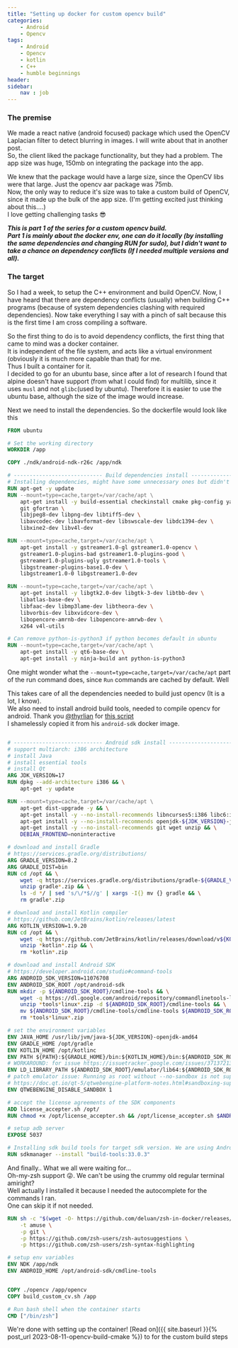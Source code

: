 ```yaml
---
title: "Setting up docker for custom opencv build"
categories: 
    - Android
    - Opencv
tags: 
    - Android
    - Opencv
    - kotlin
    - C++
    - humble beginnings
header: 
sidebar:
    nav : job
---
```


### The premise
We made a react native (android focused) package which used the OpenCV Laplacian filter to detect blurring in images. I will write about that in another post.  
So, the client liked the package functionality, but they had a problem. The app size was huge, 150mb on integrating the package into the app.  

We knew that the package would have a large size, since the OpenCV libs were that large. Just the opencv aar package was 75mb.  
Now, the only way to reduce it's size was to take a custom build of OpenCV, since it made up the bulk of the app size. (I'm getting excited just thinking about this....)  
I love getting challenging tasks 😎   

***This is part 1 of the series for a custom opencv build.  
Part 1 is mainly about the docker env, one can do it locally (by installing the same dependencies and changing RUN for sudo), but I didn't want to take a chance on dependency conflicts (If I needed multiple versions and all).***

### The target
So I had a week, to setup the C++ environment and build OpenCV. Now, I have heard that there are dependency conflicts (usually) when building C++ programs (because of system dependencies clashing with required dependencies). Now take everything I say with a pinch of salt because this is the first time I am cross compiling a software.  

So the first thing to do is to avoid dependency conflicts, the first thing that came to mind was a docker container.  
It is independent of the file system, and acts like a virtual environment (obviously it is much more capable than that) for me.  
Thus I built a container for it.  
I decided to go for an ubuntu base, since after a lot of research I found that alpine doesn't have support (from what I could find) for multilib, since it uses `musl` and not `glibc`(used by ubuntu). Therefore it is easier to use the ubuntu base, although the size of the image would increase.  

Next we need to install the dependencies. So the dockerfile would look like this

```dockerfile
FROM ubuntu

# Set the working directory
WORKDIR /app

COPY ./ndk/android-ndk-r26c /app/ndk

# ---------------------------- Build dependencies install -----------------------------------
# Installing dependencies, might have some unnecessary ones but didn't have time to check each one
RUN apt-get -y update
RUN --mount=type=cache,target=/var/cache/apt \
    apt-get install -y build-essential checkinstall cmake pkg-config yasm \
    git gfortran \
    libjpeg8-dev libpng-dev libtiff5-dev \
    libavcodec-dev libavformat-dev libswscale-dev libdc1394-dev \
    libxine2-dev libv4l-dev

RUN --mount=type=cache,target=/var/cache/apt \
    apt-get install -y gstreamer1.0-gl gstreamer1.0-opencv \
    gstreamer1.0-plugins-bad gstreamer1.0-plugins-good \
    gstreamer1.0-plugins-ugly gstreamer1.0-tools \
    libgstreamer-plugins-base1.0-dev \
    libgstreamer1.0-0 libgstreamer1.0-dev

RUN --mount=type=cache,target=/var/cache/apt \
    apt-get install -y libgtk2.0-dev libgtk-3-dev libtbb-dev \
    libatlas-base-dev \
    libfaac-dev libmp3lame-dev libtheora-dev \
    libvorbis-dev libxvidcore-dev \
    libopencore-amrnb-dev libopencore-amrwb-dev \
    x264 v4l-utils

# Can remove python-is-python3 if python becomes default in ubuntu
RUN --mount=type=cache,target=/var/cache/apt \
    apt-get install -y qt6-base-dev \
    apt-get install -y ninja-build ant python-is-python3

```
One might wonder what the `--mount=type=cache,target=/var/cache/apt` part of the run command does, since `Run` commands are cached by default. Well 

This takes care of all the dependencies needed to build just opencv (It is a lot, I know).  
We also need to install android build tools, needed to compile opencv for android. 
Thank you [@thyrlian](https://github.com/thyrlian) for [this script](https://github.com/thyrlian/AndroidSDK/blob/master/android-sdk/license_accepter.sh)  
I shamelessly copied it from his `android-sdk` docker image.

```dockerfile

# ---------------------------- Android sdk install -----------------------------------
# support multiarch: i386 architecture
# install Java
# install essential tools
# install Qt
ARG JDK_VERSION=17
RUN dpkg --add-architecture i386 && \
    apt-get -y update

RUN --mount=type=cache,target=/var/cache/apt \
    apt-get dist-upgrade -y && \
    apt-get install -y --no-install-recommends libncurses5:i386 libc6:i386 libstdc++6:i386 lib32ncurses6 lib32z1 zlib1g:i386 && \
    apt-get install -y --no-install-recommends openjdk-${JDK_VERSION}-jdk && \
    apt-get install -y --no-install-recommends git wget unzip && \
    DEBIAN_FRONTEND=noninteractive

# download and install Gradle
# https://services.gradle.org/distributions/
ARG GRADLE_VERSION=8.2
ARG GRADLE_DIST=bin
RUN cd /opt && \
    wget -q https://services.gradle.org/distributions/gradle-${GRADLE_VERSION}-${GRADLE_DIST}.zip && \
    unzip gradle*.zip && \
    ls -d */ | sed 's/\/*$//g' | xargs -I{} mv {} gradle && \
    rm gradle*.zip

# download and install Kotlin compiler
# https://github.com/JetBrains/kotlin/releases/latest
ARG KOTLIN_VERSION=1.9.20
RUN cd /opt && \
    wget -q https://github.com/JetBrains/kotlin/releases/download/v${KOTLIN_VERSION}/kotlin-compiler-${KOTLIN_VERSION}.zip && \
    unzip *kotlin*.zip && \
    rm *kotlin*.zip

# download and install Android SDK
# https://developer.android.com/studio#command-tools
ARG ANDROID_SDK_VERSION=11076708
ENV ANDROID_SDK_ROOT /opt/android-sdk
RUN mkdir -p ${ANDROID_SDK_ROOT}/cmdline-tools && \
    wget -q https://dl.google.com/android/repository/commandlinetools-linux-${ANDROID_SDK_VERSION}_latest.zip && \
    unzip *tools*linux*.zip -d ${ANDROID_SDK_ROOT}/cmdline-tools && \
    mv ${ANDROID_SDK_ROOT}/cmdline-tools/cmdline-tools ${ANDROID_SDK_ROOT}/cmdline-tools/tools && \
    rm *tools*linux*.zip

# set the environment variables
ENV JAVA_HOME /usr/lib/jvm/java-${JDK_VERSION}-openjdk-amd64
ENV GRADLE_HOME /opt/gradle
ENV KOTLIN_HOME /opt/kotlinc
ENV PATH ${PATH}:${GRADLE_HOME}/bin:${KOTLIN_HOME}/bin:${ANDROID_SDK_ROOT}/cmdline-tools/latest/bin:${ANDROID_SDK_ROOT}/cmdline-tools/tools/bin:${ANDROID_SDK_ROOT}/platform-tools:${ANDROID_SDK_ROOT}/emulator
# WORKAROUND: for issue https://issuetracker.google.com/issues/37137213
ENV LD_LIBRARY_PATH ${ANDROID_SDK_ROOT}/emulator/lib64:${ANDROID_SDK_ROOT}/emulator/lib64/qt/lib
# patch emulator issue: Running as root without --no-sandbox is not supported. See https://crbug.com/638180.
# https://doc.qt.io/qt-5/qtwebengine-platform-notes.html#sandboxing-support
ENV QTWEBENGINE_DISABLE_SANDBOX 1

# accept the license agreements of the SDK components
ADD license_accepter.sh /opt/
RUN chmod +x /opt/license_accepter.sh && /opt/license_accepter.sh $ANDROID_SDK_ROOT

# setup adb server
EXPOSE 5037

# Installing sdk build tools for target sdk version. We are using Android 33
RUN sdkmanager --install "build-tools:33.0.3"

```

And finally.. What we all were waiting for...  
Oh-my-zsh support 😜. We can't be using the crummy old regular terminal amiright?  
Well actually I installed it because I needed the autocomplete for the commands I ran.  
One can skip it if not needed.

```dockerfile
RUN sh -c "$(wget -O- https://github.com/deluan/zsh-in-docker/releases/download/v1.1.5/zsh-in-docker.sh)" -- \
    -t amuse \
    -p git \
    -p https://github.com/zsh-users/zsh-autosuggestions \
    -p https://github.com/zsh-users/zsh-syntax-highlighting 

# setup env variables
ENV NDK /app/ndk
ENV ANDROID_HOME /opt/android-sdk/cmdline-tools


COPY ./opencv /app/opencv
COPY build_custom_cv.sh /app

# Run bash shell when the container starts
CMD ["/bin/zsh"]

```

We're done with setting up the container!
[Read on]({{ site.baseurl }}{% post_url 2023-08-11-opencv-build-cmake %}) to for the custom build steps